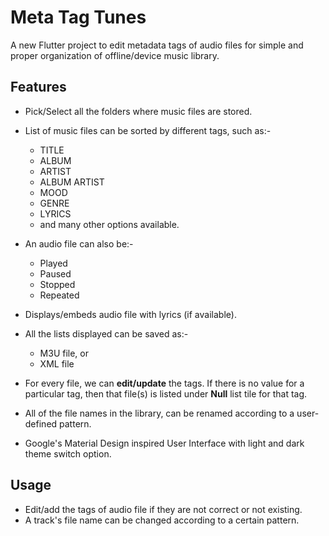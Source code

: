 # Meta Tag Tunes

A new Flutter project to edit metadata tags of audio files for simple and proper organization of offline/device music library.

## Features

- Pick/Select all the folders where music files are stored.

- List of music files can be sorted by different tags, such as:-
  - TITLE
  - ALBUM
  - ARTIST
  - ALBUM ARTIST
  - MOOD
  - GENRE
  - LYRICS 
  - and many other options available.

- An audio file can also be:-
  - Played
  - Paused
  - Stopped
  - Repeated

- Displays/embeds audio file with lyrics (if available).

- All the lists displayed can be saved as:-
  - M3U file, or
  - XML file

- For every file, we can **edit/update** the tags. If there is no value for a particular tag, then that file(s) is listed under **Null** list tile for that tag.

- All of the file names in the library, can be renamed according to a user-defined pattern.

- Google's Material Design inspired User Interface with light and dark theme switch option.


## Usage
- Edit/add the tags of audio file if they are not correct or not existing.
- A track's file name can be changed according to a certain pattern.

